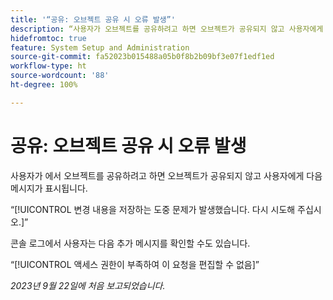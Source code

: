 ```yaml
---
title: '“공유: 오브젝트 공유 시 오류 발생”'
description: “사용자가 오브젝트를 공유하려고 하면 오브젝트가 공유되지 않고 사용자에게 오류 메시지가 표시됩니다.”
hidefromtoc: true
feature: System Setup and Administration
source-git-commit: fa52023b015488a05b0f8b2b09bf3e07f1edf1ed
workflow-type: ht
source-wordcount: '88'
ht-degree: 100%

---
```



# 공유: 오브젝트 공유 시 오류 발생

사용자가 에서 오브젝트를 공유하려고 하면 오브젝트가 공유되지 않고 사용자에게 다음 메시지가 표시됩니다.

“[!UICONTROL 변경 내용을 저장하는 도중 문제가 발생했습니다. 다시 시도해 주십시오.]”

콘솔 로그에서 사용자는 다음 추가 메시지를 확인할 수도 있습니다.

“[!UICONTROL 액세스 권한이 부족하여 이 요청을 편집할 수 없음]”

_2023년 9월 22일에 처음 보고되었습니다._


